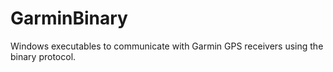 # GarminBinary
Windows executables to communicate with Garmin GPS receivers using the binary protocol.
